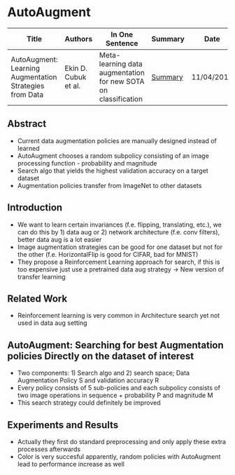 # AutoAugment

| Title | Authors | In One Sentence | Summary | Date | Link | Conference |
| -----  | ------ | --------------- | ------- | ---- | ---- | ---------- |
| AutoAugment: Learning Augmentation Strategies from Data | Ekin D. Cubuk et al. | Meta-learning data augmentation for new SOTA on classification | [Summary](./paper-summary/data-augmentation/AutoAugment.md) | 11/04/2019 | [Paper](https://arxiv.org/pdf/1805.09501.pdf) | ArXiv | 

## Abstract
- Current data augmentation policies are manually designed instead of learned
- AutoAugment chooses a random subpolicy consisting of an image processing function - probability and magnitude
- Search algo that yields the highest validation accuracy on a target dataset
- Augmentation policies transfer from ImageNet to other datasets


## Introduction
- We want to learn certain invariances (f.e. flipping, translating, etc.), we can do this by 1) data aug or 2) network architecture (f.e. conv filters), better data aug is a lot easier
- Image augmentation strategies can be good for one dataset but not for the other (f.e. HorizontalFlip is good for CIFAR, bad for MNIST)
- They propose a Reinforcement Learning approach for search, if this is too expensive just use a pretrained data aug strategy -> New version of transfer learning

## Related Work
- Reinforcement learning is very common in Architecture search yet not used in data aug setting

## AutoAugment: Searching for best Augmentation policies Directly on the dataset of interest
- Two components: 1) Search algo and 2) search space; Data Augmentation Policy S and validation accuracy R
- Every policy consists of 5 sub-policies and each subpolicy consists of two image operations in sequence + probability P and magnitude M
- This search strategy could definitely be improved

## Experiments and Results
- Actually they first do standard preprocessing and only apply these extra processes afterwards
- Color is very succesful apparently, random policies with AutoAugment lead to performance increase as well

